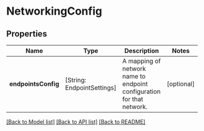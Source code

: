 # NetworkingConfig

## Properties
Name | Type | Description | Notes
------------ | ------------- | ------------- | -------------
**endpointsConfig** | [String: EndpointSettings] | A mapping of network name to endpoint configuration for that network.  | [optional] 

[[Back to Model list]](../README.md#documentation-for-models) [[Back to API list]](../README.md#documentation-for-api-endpoints) [[Back to README]](../README.md)


